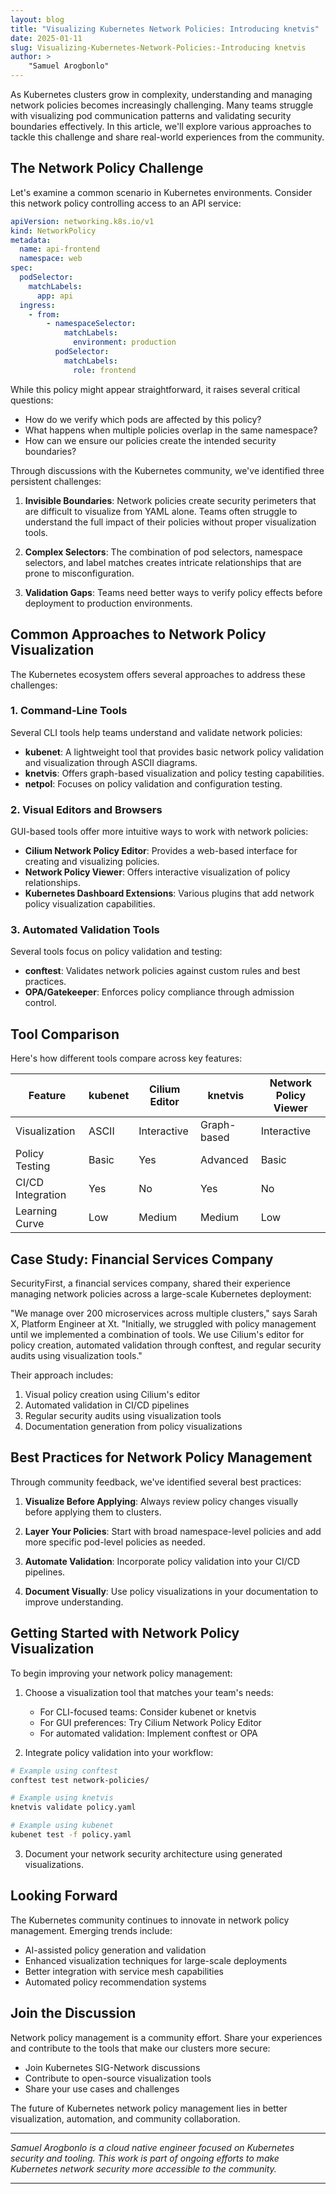 ```yaml
---
layout: blog
title: "Visualizing Kubernetes Network Policies: Introducing knetvis"
date: 2025-01-11
slug: Visualizing-Kubernetes-Network-Policies:-Introducing knetvis
author: >
    "Samuel Arogbonlo"
---
```


As Kubernetes clusters grow in complexity, understanding and managing network policies becomes increasingly challenging. Many teams struggle with visualizing pod communication patterns and validating security boundaries effectively. In this article, we'll explore various approaches to tackle this challenge and share real-world experiences from the community.

## The Network Policy Challenge

Let's examine a common scenario in Kubernetes environments. Consider this network policy controlling access to an API service:

```yaml
apiVersion: networking.k8s.io/v1
kind: NetworkPolicy
metadata:
  name: api-frontend
  namespace: web
spec:
  podSelector:
    matchLabels:
      app: api
  ingress:
    - from:
        - namespaceSelector:
            matchLabels:
              environment: production
          podSelector:
            matchLabels:
              role: frontend
```

While this policy might appear straightforward, it raises several critical questions:
- How do we verify which pods are affected by this policy?
- What happens when multiple policies overlap in the same namespace?
- How can we ensure our policies create the intended security boundaries?

Through discussions with the Kubernetes community, we've identified three persistent challenges:

1. **Invisible Boundaries**: Network policies create security perimeters that are difficult to visualize from YAML alone. Teams often struggle to understand the full impact of their policies without proper visualization tools.

2. **Complex Selectors**: The combination of pod selectors, namespace selectors, and label matches creates intricate relationships that are prone to misconfiguration.

3. **Validation Gaps**: Teams need better ways to verify policy effects before deployment to production environments.

## Common Approaches to Network Policy Visualization

The Kubernetes ecosystem offers several approaches to address these challenges:

### 1. Command-Line Tools

Several CLI tools help teams understand and validate network policies:

- **kubenet**: A lightweight tool that provides basic network policy validation and visualization through ASCII diagrams.
- **knetvis**: Offers graph-based visualization and policy testing capabilities.
- **netpol**: Focuses on policy validation and configuration testing.

### 2. Visual Editors and Browsers

GUI-based tools offer more intuitive ways to work with network policies:

- **Cilium Network Policy Editor**: Provides a web-based interface for creating and visualizing policies.
- **Network Policy Viewer**: Offers interactive visualization of policy relationships.
- **Kubernetes Dashboard Extensions**: Various plugins that add network policy visualization capabilities.

### 3. Automated Validation Tools

Several tools focus on policy validation and testing:

- **conftest**: Validates network policies against custom rules and best practices.
- **OPA/Gatekeeper**: Enforces policy compliance through admission control.

## Tool Comparison

Here's how different tools compare across key features:

| Feature | kubenet | Cilium Editor | knetvis | Network Policy Viewer |
|---------|---------|---------------|---------|---------------------|
| Visualization | ASCII | Interactive | Graph-based | Interactive |
| Policy Testing | Basic | Yes | Advanced | Basic |
| CI/CD Integration | Yes | No | Yes | No |
| Learning Curve | Low | Medium | Medium | Low |

## Case Study: Financial Services Company

SecurityFirst, a financial services company, shared their experience managing network policies across a large-scale Kubernetes deployment:

"We manage over 200 microservices across multiple clusters," says Sarah X, Platform Engineer at Xt. "Initially, we struggled with policy management until we implemented a combination of tools. We use Cilium's editor for policy creation, automated validation through conftest, and regular security audits using visualization tools."

Their approach includes:
1. Visual policy creation using Cilium's editor
2. Automated validation in CI/CD pipelines
3. Regular security audits using visualization tools
4. Documentation generation from policy visualizations

## Best Practices for Network Policy Management

Through community feedback, we've identified several best practices:

1. **Visualize Before Applying**: Always review policy changes visually before applying them to clusters.

2. **Layer Your Policies**: Start with broad namespace-level policies and add more specific pod-level policies as needed.

3. **Automate Validation**: Incorporate policy validation into your CI/CD pipelines.

4. **Document Visually**: Use policy visualizations in your documentation to improve understanding.

## Getting Started with Network Policy Visualization

To begin improving your network policy management:

1. Choose a visualization tool that matches your team's needs:
   - For CLI-focused teams: Consider kubenet or knetvis
   - For GUI preferences: Try Cilium Network Policy Editor
   - For automated validation: Implement conftest or OPA

2. Integrate policy validation into your workflow:
```bash
# Example using conftest
conftest test network-policies/

# Example using knetvis
knetvis validate policy.yaml

# Example using kubenet
kubenet test -f policy.yaml
```

3. Document your network security architecture using generated visualizations.

## Looking Forward

The Kubernetes community continues to innovate in network policy management. Emerging trends include:

- AI-assisted policy generation and validation
- Enhanced visualization techniques for large-scale deployments
- Better integration with service mesh capabilities
- Automated policy recommendation systems

## Join the Discussion

Network policy management is a community effort. Share your experiences and contribute to the tools that make our clusters more secure:

- Join Kubernetes SIG-Network discussions
- Contribute to open-source visualization tools
- Share your use cases and challenges

The future of Kubernetes network policy management lies in better visualization, automation, and community collaboration.

---

*Samuel Arogbonlo is a cloud native engineer focused on Kubernetes security and tooling. This work is part of ongoing efforts to make Kubernetes network security more accessible to the community.*

---

